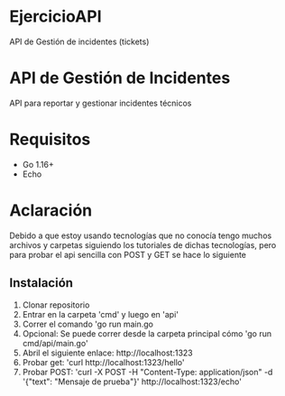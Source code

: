 # EjercicioAPI
API de Gestión de incidentes (tickets)

# API de Gestión de Incidentes

API para reportar y gestionar incidentes técnicos

# Requisitos
- Go 1.16+
- Echo

# Aclaración
Debido a que estoy usando tecnologías que no conocía tengo muchos archivos y carpetas siguiendo los tutoriales de dichas tecnologías, pero para probar el api sencilla con POST y GET se hace lo siguiente

## Instalación
1. Clonar repositorio
2. Entrar en la carpeta 'cmd' y luego en 'api'
3. Correr el comando 'go run main.go
4. Opcional: Se puede correr desde la carpeta principal cómo 'go run cmd/api/main.go'
5. Abril el siguiente enlace: http://localhost:1323
6. Probar get: 'curl http://localhost:1323/hello'
7. Probar POST: 'curl -X POST -H "Content-Type: application/json" -d '{"text": "Mensaje de prueba"}' http://localhost:1323/echo'


